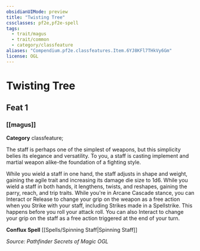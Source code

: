 ```yaml
---
obsidianUIMode: preview
title: "Twisting Tree"
cssclasses: pf2e,pf2e-spell
tags:
  - trait/magus
  - trait/common
  - category/classfeature
aliases: "Compendium.pf2e.classfeatures.Item.6YJ8KFl7THkVy6Gm"
license: OGL
---
```

# Twisting Tree
## Feat 1
### [[magus]]

**Category** classfeature; 




The staff is perhaps one of the simplest of weapons, but this simplicity belies its elegance and versatility. To you, a staff is casting implement and martial weapon alike-the foundation of a fighting style.

While you wield a staff in one hand, the staff adjusts in shape and weight, gaining the agile trait and increasing its damage die size to 1d6. While you wield a staff in both hands, it lengthens, twists, and reshapes, gaining the parry, reach, and trip traits. While you're in Arcane Cascade stance, you can Interact or Release to change your grip on the weapon as a free action when you Strike with your staff, including Strikes made in a Spellstrike. This happens before you roll your attack roll. You can also Interact to change your grip on the staff as a free action triggered at the end of your turn.

**Conflux Spell** [[Spells/Spinning Staff|Spinning Staff]]

*Source: Pathfinder Secrets of Magic*
*OGL*
